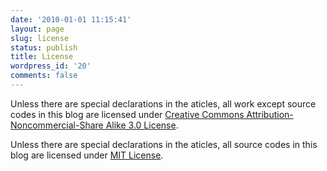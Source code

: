 ```yaml
---
date: '2010-01-01 11:15:41'
layout: page
slug: license
status: publish
title: License
wordpress_id: '20'
comments: false
---
```


Unless there are special declarations in the aticles, all work except source codes in this blog are licensed under [Creative Commons Attribution-Noncommercial-Share Alike 3.0 License](http://creativecommons.org/licenses/by-nc-sa/3.0/).

Unless there are special declarations in the aticles, all source codes in this blog are licensed under [MIT License](https://choosealicense.com/licenses/mit/).
